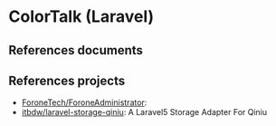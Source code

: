 # ColorTalk (Laravel)

## References documents

## References projects
* [ForoneTech/ForoneAdministrator](https://github.com/ForoneTech/ForoneAdministrator): 
* [itbdw/laravel-storage-qiniu](https://github.com/itbdw/laravel-storage-qiniu): A Laravel5 Storage Adapter For Qiniu